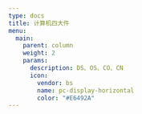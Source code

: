 ```yaml
---
type: docs
title: 计算机四大件
menu:
  main:
    parent: column
    weight: 2
    params:
      description: DS、OS、CO、CN
      icon:
        vendor: bs
        name: pc-display-horizontal
        color: "#E6492A"
---
```

